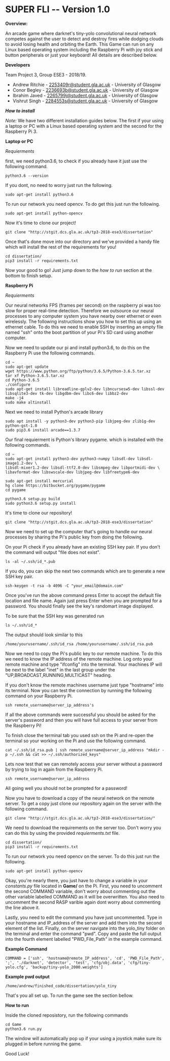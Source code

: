 # **SUPER FLI -- Version 1.0**


**Overview:**

An arcade game where darknet's tiny-yolo convolutional neural network competes against the user to detect and destroy fires while dodging clouds to avoid losing health and orbiting the Earth. This Game can run on any Linux based operating system including the Raspberry Pi with joy stick and button peripherals or just your keyboard! All details are described below.


**Developers**

Team Project 3, Group ESE3 - 2018/19.

* Andrew Ritchie - 2253409r@student.gla.ac.uk - University of Glasgow
* Conor Begley   - 2236693b@student.gla.ac.uk - University of Glasgow
* Ibrahim Javed  - 2265799j@student.gla.ac.uk - University of Glasgow
* Vishrut Singh  - 2284553s@student.gla.ac.uk - University of Glasgow


***How to install***

*Note:*  We have two different installation guides below. The first if your using a laptop or PC with a Linux based operating system and the second for the Raspberry Pi 3.




**Laptop or PC**

*Requierments*

first, we need python3.6, to check if you already have it just use the following command.

```
python3.6 --version
```

If you dont, no need to worry just run the following.
```
sudo apt-get install python3.6
```

To run our network you need opencv. To do get this just run the following.
```
sudo apt-get install python-opencv
```

Now it's time to clone our project!

```
git clone "http://stgit.dcs.gla.ac.uk/tp3-2018-ese3/dissertation"
```

Once that's done move into our directory and we've provided a handy file which will install the rest of the requirements for you!
```
cd dissertation/
pip3 install -r requirements.txt
```

Now your good to go! Just jump down to the *how to run* section at the bottom to finish setup.




**Raspberry Pi**

*Requierments*

Our neural networks FPS (frames per second) on the raspberry pi was too slow for proper real-time detection. Therefore we outsource our neural processes to any computer system you have nearby over ethernet or even wirelessly. The following instructions show you how to set this up using an ethernet cable. To do this we need to enable SSH by inserting an empty file named "ssh" onto the boot partition of your Pi's SD card using another computer.

Now we need to update our pi and install python3.6, to do this on the Raspberry Pi use the following commands.
```
cd ~
sudo apt-get update
wget https://www.python.org/ftp/python/3.6.5/Python-3.6.5.tar.xz
tar xf Python-3.6.5.tar.xz
cd Python-3.6.5
./configure
sudo apt-get install libreadline-gplv2-dev libncursesw5-dev libssl-dev libsqlite3-dev tk-dev libgdbm-dev libc6-dev libbz2-dev
make -j4
sudo make altinstall
```

Next we need to install Python's arcade library
```
sudo apt install -y python3-dev python3-pip libjpeg-dev zlib1g-dev python-gst-1.0
sudo pip3.6 install arcade==1.3.7
```

Our final requierment is Python's library pygame. which is installed with the following commands.
```
cd ~
sudo apt-get install python3-dev python3-numpy libsdl-dev libsdl-image1.2-dev \
libsdl-mixer1.2-dev libsdl-ttf2.0-dev libsmpeg-dev libportmidi-dev \
libavformat-dev libswscale-dev libjpeg-dev libfreetype6-dev

sudo apt-get install mercurial
hg clone https://bitbucket.org/pygame/pygame
cd pygame

python3.6 setup.py build
sudo python3.6 setup.py install
```

It's time to clone our repository!
```
git clone "http://stgit.dcs.gla.ac.uk/tp3-2018-ese3/dissertation"
```


Now we need to set up the computer that's going to handle our neural processes by sharing the Pi's public key from doing the following.

On your Pi check if you already have an existing SSH key pair. If you don't the command will output "file does not exist".
```
ls -al ~/.ssh/id_*.pub
```

If you do, you can skip the next two commands which are to generate a new SSH key pair.
```
ssh-keygen -t rsa -b 4096 -C "your_email@domain.com"
```
Once you've run the above command press Enter to accept the default file location and file name. Again just press Enter when you are prompted for a password. You should finally see the key's randomart image displayed.

To be sure that the SSH key was generated run
```
ls ~/.ssh/id_*
```

The output should look similar to this
```
/home/yourusername/.ssh/id_rsa /home/yourusername/.ssh/id_rsa.pub
```

Now we need to copy the Pi's public key to our remote machine. To do this we need to know the IP address of the remote machine. Log onto your remote machine and type "ifconfig" into the terminal. Your machines IP will be next to the label "inet" in the last group under the "UP,BROADCAST,RUNNING,MULTICAST" heading.


If you don't know the remote machines username just type "hostname" into its terminal. Now you can test the connection by running the following command on your Raspberry Pi.
```
ssh remote_username@server_ip_address's
```
If all the above commands were successful you should be asked for the server's password and then you will have full access to your server from the Raspberry Pi!

To finish close the terminal tab you used ssh on the Pi and re-open the terminal so your working on the Pi and use the following command.
```
cat ~/.ssh/id_rsa.pub | ssh remote_username@server_ip_address "mkdir -p ~/.ssh && cat >> ~/.ssh/authorized_keys"
```

Lets now test that we can remotely access your server without a password by trying to log in again from the Raspberry Pi.

```
ssh remote_username@server_ip_address
```

All going well you should not be prompted for a password!

Now you have to download a copy of the neural network on the remote server. To get a copy just clone our repository again on the server with the following command.
```
git clone "http://stgit.dcs.gla.ac.uk/tp3-2018-ese3/dissertation/"
```

We need to download the requirements on the server too. Don't worry you can do this by using the provided *requierments.txt* file.
```
cd dissertation/
pip3 install -r requirements.txt
```

To run our network you need opencv on the server. To do this just run the following.
```
sudo apt-get install python-opencv
```

Okay, you're nearly there, you just have to change a variable in your *constants.py* file located in **Game/** on the Pi. First, you need to uncomment the second COMMAND variable, don't worry about commenting out the other variable labelled COMMAND as it will be overwritten. You also need to uncomment the second RASP varible again dont worry about commenting the line above it.

Lastly, you need to edit the command you have just uncommented. Type in your hostname and IP_address of the server and add them into the second element of the list. Finally, on the server navigate into the yolo_tiny folder on the terminal and enter the command "pwd". Copy and paste the full output into the fourth element labelled "PWD_File_Path" in the example command.

**Example Command**
```
COMMAND = ['ssh', 'hostname@remote_IP_address', 'cd', 'PWD_File_Path', ';', './darknet', 'detector', 'test', 'cfg/obj.data', 'cfg/tiny-yolo.cfg', 'backup/tiny-yolo_2000.weights']
```

**Example pwd output**
```
/home/andrew/finished_code/dissertation/yolo_tiny
```

That's you all set up. To run the game see the section bellow.




**How to run**

Inside the cloned reposistory, run the following commands
```
cd Game
python3.6 run.py
```

The window will automatically pop up if your using a joystick make sure its plugged in before running the game.


Good Luck!


